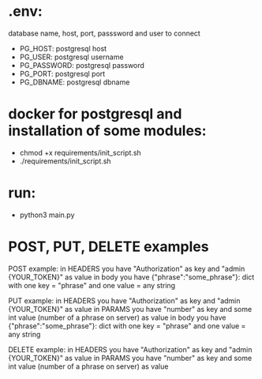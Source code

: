 # .env:

database name, host, port, passsword and user to connect 

- PG_HOST: postgresql host
- PG_USER: postgresql username
- PG_PASSWORD: postgresql password
- PG_PORT: postgresql port
- PG_DBNAME: postgresql dbname

# docker for postgresql and installation of some modules:

- chmod +x requirements/init_script.sh
- ./requirements/init_script.sh

# run:
- python3 main.py

# POST, PUT, DELETE examples

POST example: 
in HEADERS you have "Authorization" as key and "admin {YOUR_TOKEN}" as value
in body you have {"phrase":"some_phrase"}: dict with one key = "phrase" and one value = any string

PUT example:
in HEADERS you have "Authorization" as key and "admin {YOUR_TOKEN}" as value
in PARAMS you have "number" as key and some int value (number of a phrase on server) as value
in body you have {"phrase":"some_phrase"}: dict with one key = "phrase" and one value = any string

DELETE example:
in HEADERS you have "Authorization" as key and "admin {YOUR_TOKEN}" as value
in PARAMS you have "number" as key and some int value (number of a phrase on server) as value